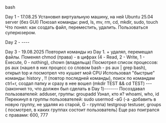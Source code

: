 bash

Day 1 - 17.08.25
Установил виртуальную машину, на ней Ubuntu 25.04 server (без GUI)
Поюзал команды: pwd, ls, mv, rm, cd, mkdir, sudo, touch
Что понял: как создать файл, переместить, удалить. Пользоваться суперюзером.

Day 2 - ----

Day 3 - 19.08.2025
Повторил команды из Day 1. + удалял, перемещал файлы.
Поменял chmod (права) -  в цифрах (4 - Read, 2 - Write, 1 - Execute, 0 - nothing),  chown (владельца)
Посмотрел список процессов: ps aux (нашел в них процесс со словом bash - ps aux | grep bash), открыл top и посмотрел что кушает мой CPU
Использовал "быстрые" команды: history , !! (повтор последней команды), поиск по командам ctrl+r, создал папку и сразу в нее вошел (mkdir TEST && cd TEST)
---(закончил то, что должен был сделать в Day 1)-------
Посоздавал пользователей: adduser, группы: groupadd
Узнал, кто я? whoami, who, id 
Перекинул в группы пользователей: sudo usermod -aG (-a -добавить в новую группу, не удаляя из старой, G - группа) testgroup testuser, groups ( посмотрел, в каких группах состоит пользователь)
Еще раз поигрался с правами: 600, 777



